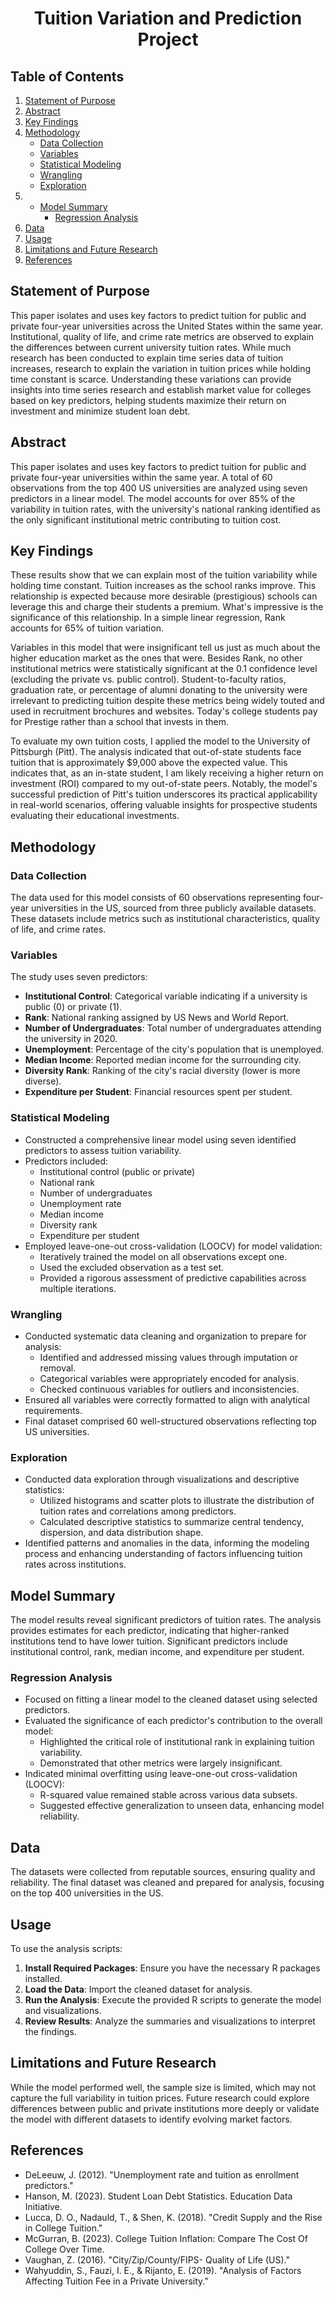 <div align="center">

# Tuition Variation and Prediction Project

</div>

## Table of Contents
1. [Statement of Purpose](#statement-of-purpose)
2. [Abstract](#abstract)
3. [Key Findings](#key-findings)
4. [Methodology](#methodology)
   - [Data Collection](#data-collection)
   - [Variables](#variables)
   - [Statistical Modeling](#statistical-modeling)
   - [Wrangling](#wrangling)
   - [Exploration](#exploration)
5. - [Model Summary](#model-summary)
     - [Regression Analysis](#regression-analysis)
6. [Data](#data)
7. [Usage](#usage)
8. [Limitations and Future Research](#limitations-and-future-research)
9. [References](#references)

## Statement of Purpose
This paper isolates and uses key factors to predict tuition for public and private four-year universities across the United States within the same year. Institutional, quality of life, and crime rate metrics are observed to explain the differences between current university tuition rates. While much research has been conducted to explain time series data of tuition increases, research to explain the variation in tuition prices while holding time constant is scarce. Understanding these variations can provide insights into time series research and establish market value for colleges based on key predictors, helping students maximize their return on investment and minimize student loan debt.

## Abstract
This paper isolates and uses key factors to predict tuition for public and private four-year universities within the same year. A total of 60 observations from the top 400 US universities are analyzed using seven predictors in a linear model. The model accounts for over 85% of the variability in tuition rates, with the university's national ranking identified as the only significant institutional metric contributing to tuition cost.

## Key Findings
These results show that we can explain most of the tuition variability while holding time constant. Tuition increases as the school ranks improve. This relationship is expected because more desirable (prestigious) schools can leverage this and charge their students a premium. What's impressive is the significance of this relationship. In a simple linear regression, Rank accounts for 65% of tuition variation.
	
 Variables in this model that were insignificant tell us just as much about the higher education market as the ones that were. Besides Rank, no other institutional metrics were statistically significant at the 0.1 confidence level (excluding the private vs. public control). Student-to-faculty ratios, graduation rate, or percentage of alumni donating to the university were irrelevant to predicting tuition despite these metrics being widely touted and used in recruitment brochures and websites. Today's college students pay for Prestige rather than a school that invests in them.

To evaluate my own tuition costs, I applied the model to the University of Pittsburgh (Pitt). The analysis indicated that out-of-state students face tuition that is approximately $9,000 above the expected value. This indicates that, as an in-state student, I am likely receiving a higher return on investment (ROI) compared to my out-of-state peers. Notably, the model's successful prediction of Pitt's tuition underscores its practical applicability in real-world scenarios, offering valuable insights for prospective students evaluating their educational investments.

## Methodology

### Data Collection
The data used for this model consists of 60 observations representing four-year universities in the US, sourced from three publicly available datasets. These datasets include metrics such as institutional characteristics, quality of life, and crime rates.

### Variables
The study uses seven predictors:
- **Institutional Control**: Categorical variable indicating if a university is public (0) or private (1).
- **Rank**: National ranking assigned by US News and World Report.
- **Number of Undergraduates**: Total number of undergraduates attending the university in 2020.
- **Unemployment**: Percentage of the city's population that is unemployed.
- **Median Income**: Reported median income for the surrounding city.
- **Diversity Rank**: Ranking of the city's racial diversity (lower is more diverse).
- **Expenditure per Student**: Financial resources spent per student.

### Statistical Modeling
- Constructed a comprehensive linear model using seven identified predictors to assess tuition variability.
- Predictors included:
  - Institutional control (public or private)
  - National rank
  - Number of undergraduates
  - Unemployment rate
  - Median income
  - Diversity rank
  - Expenditure per student
- Employed leave-one-out cross-validation (LOOCV) for model validation:
  - Iteratively trained the model on all observations except one.
  - Used the excluded observation as a test set.
  - Provided a rigorous assessment of predictive capabilities across multiple iterations.

### Wrangling
- Conducted systematic data cleaning and organization to prepare for analysis:
  - Identified and addressed missing values through imputation or removal.
  - Categorical variables were appropriately encoded for analysis.
  - Checked continuous variables for outliers and inconsistencies.
- Ensured all variables were correctly formatted to align with analytical requirements.
- Final dataset comprised 60 well-structured observations reflecting top US universities.


### Exploration
- Conducted data exploration through visualizations and descriptive statistics:
  - Utilized histograms and scatter plots to illustrate the distribution of tuition rates and correlations among predictors.
  - Calculated descriptive statistics to summarize central tendency, dispersion, and data distribution shape.
- Identified patterns and anomalies in the data, informing the modeling process and enhancing understanding of factors influencing tuition rates across institutions.

## Model Summary
The model results reveal significant predictors of tuition rates. The analysis provides estimates for each predictor, indicating that higher-ranked institutions tend to have lower tuition. Significant predictors include institutional control, rank, median income, and expenditure per student.

### Regression Analysis
- Focused on fitting a linear model to the cleaned dataset using selected predictors.
- Evaluated the significance of each predictor's contribution to the overall model:
  - Highlighted the critical role of institutional rank in explaining tuition variability.
  - Demonstrated that other metrics were largely insignificant.
- Indicated minimal overfitting using leave-one-out cross-validation (LOOCV):
  - R-squared value remained stable across various data subsets.
  - Suggested effective generalization to unseen data, enhancing model reliability.


## Data
The datasets were collected from reputable sources, ensuring quality and reliability. The final dataset was cleaned and prepared for analysis, focusing on the top 400 universities in the US.

## Usage
To use the analysis scripts:
1. **Install Required Packages**: Ensure you have the necessary R packages installed.
2. **Load the Data**: Import the cleaned dataset for analysis.
3. **Run the Analysis**: Execute the provided R scripts to generate the model and visualizations.
4. **Review Results**: Analyze the summaries and visualizations to interpret the findings.

## Limitations and Future Research
While the model performed well, the sample size is limited, which may not capture the full variability in tuition prices. Future research could explore differences between public and private institutions more deeply or validate the model with different datasets to identify evolving market factors.

## References
- DeLeeuw, J. (2012). "Unemployment rate and tuition as enrollment predictors."
- Hanson, M. (2023). Student Loan Debt Statistics. Education Data Initiative.
- Lucca, D. O., Nadauld, T., & Shen, K. (2018). "Credit Supply and the Rise in College Tuition."
- McGurran, B. (2023). College Tuition Inflation: Compare The Cost Of College Over Time.
- Vaughan, Z. (2016). "City/Zip/County/FIPS- Quality of Life (US)."
- Wahyuddin, S., Fauzi, I. E., & Rijanto, E. (2019). "Analysis of Factors Affecting Tuition Fee in a Private University."
